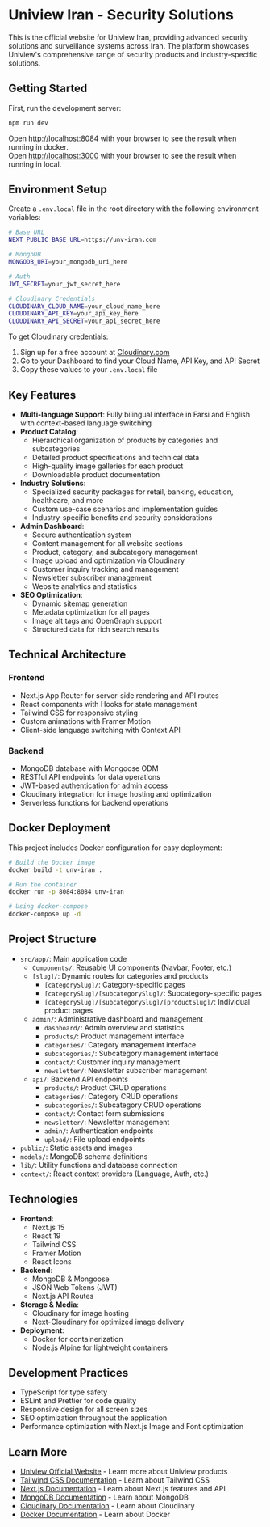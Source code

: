 # Uniview Iran - Security Solutions

This is the official website for Uniview Iran, providing advanced security solutions and surveillance systems across Iran. The platform showcases Uniview's comprehensive range of security products and industry-specific solutions.

## Getting Started

First, run the development server:

```bash
npm run dev
```

Open [http://localhost:8084](http://localhost:8084) with your browser to see the result when running in docker. <br>
Open [http://localhost:3000](http://localhost:3000) with your browser to see the result when running in local.

## Environment Setup

Create a `.env.local` file in the root directory with the following environment variables:

```bash
# Base URL
NEXT_PUBLIC_BASE_URL=https://unv-iran.com

# MongoDB
MONGODB_URI=your_mongodb_uri_here

# Auth
JWT_SECRET=your_jwt_secret_here

# Cloudinary Credentials
CLOUDINARY_CLOUD_NAME=your_cloud_name_here
CLOUDINARY_API_KEY=your_api_key_here
CLOUDINARY_API_SECRET=your_api_secret_here
```

To get Cloudinary credentials:
1. Sign up for a free account at [Cloudinary.com](https://cloudinary.com)
2. Go to your Dashboard to find your Cloud Name, API Key, and API Secret
3. Copy these values to your `.env.local` file

## Key Features

- **Multi-language Support**: Fully bilingual interface in Farsi and English with context-based language switching
- **Product Catalog**: 
  - Hierarchical organization of products by categories and subcategories
  - Detailed product specifications and technical data
  - High-quality image galleries for each product
  - Downloadable product documentation
- **Industry Solutions**:
  - Specialized security packages for retail, banking, education, healthcare, and more
  - Custom use-case scenarios and implementation guides
  - Industry-specific benefits and security considerations
- **Admin Dashboard**:
  - Secure authentication system
  - Content management for all website sections
  - Product, category, and subcategory management
  - Image upload and optimization via Cloudinary
  - Customer inquiry tracking and management
  - Newsletter subscriber management
  - Website analytics and statistics
- **SEO Optimization**:
  - Dynamic sitemap generation
  - Metadata optimization for all pages
  - Image alt tags and OpenGraph support
  - Structured data for rich search results

## Technical Architecture

### Frontend
- Next.js App Router for server-side rendering and API routes
- React components with Hooks for state management
- Tailwind CSS for responsive styling
- Custom animations with Framer Motion
- Client-side language switching with Context API

### Backend
- MongoDB database with Mongoose ODM
- RESTful API endpoints for data operations
- JWT-based authentication for admin access
- Cloudinary integration for image hosting and optimization
- Serverless functions for backend operations

## Docker Deployment

This project includes Docker configuration for easy deployment:

```bash
# Build the Docker image
docker build -t unv-iran .

# Run the container
docker run -p 8084:8084 unv-iran

# Using docker-compose
docker-compose up -d
```

## Project Structure

- `src/app/`: Main application code
  - `Components/`: Reusable UI components (Navbar, Footer, etc.)
  - `[slug]/`: Dynamic routes for categories and products
    - `[categorySlug]/`: Category-specific pages
    - `[categorySlug]/[subcategorySlug]/`: Subcategory-specific pages
    - `[categorySlug]/[subcategorySlug]/[productSlug]/`: Individual product pages
  - `admin/`: Administrative dashboard and management
    - `dashboard/`: Admin overview and statistics
    - `products/`: Product management interface
    - `categories/`: Category management interface
    - `subcategories/`: Subcategory management interface
    - `contact/`: Customer inquiry management
    - `newsletter/`: Newsletter subscriber management
  - `api/`: Backend API endpoints
    - `products/`: Product CRUD operations
    - `categories/`: Category CRUD operations
    - `subcategories/`: Subcategory CRUD operations
    - `contact/`: Contact form submissions
    - `newsletter/`: Newsletter management
    - `admin/`: Authentication endpoints
    - `upload/`: File upload endpoints
- `public/`: Static assets and images
- `models/`: MongoDB schema definitions
- `lib/`: Utility functions and database connection
- `context/`: React context providers (Language, Auth, etc.)

## Technologies

- **Frontend**:
  - Next.js 15
  - React 19
  - Tailwind CSS
  - Framer Motion
  - React Icons
- **Backend**:
  - MongoDB & Mongoose
  - JSON Web Tokens (JWT)
  - Next.js API Routes
- **Storage & Media**:
  - Cloudinary for image hosting
  - Next-Cloudinary for optimized image delivery
- **Deployment**:
  - Docker for containerization
  - Node.js Alpine for lightweight containers

## Development Practices

- TypeScript for type safety
- ESLint and Prettier for code quality
- Responsive design for all screen sizes
- SEO optimization throughout the application
- Performance optimization with Next.js Image and Font optimization

## Learn More

- [Uniview Official Website](https://en.uniview.com/) - Learn more about Uniview products
- [Tailwind CSS Documentation](https://tailwindcss.com/docs) - Learn about Tailwind CSS
- [Next.js Documentation](https://nextjs.org/docs) - Learn about Next.js features and API
- [MongoDB Documentation](https://docs.mongodb.com/) - Learn about MongoDB
- [Cloudinary Documentation](https://cloudinary.com/documentation) - Learn about Cloudinary
- [Docker Documentation](https://docs.docker.com/) - Learn about Docker

